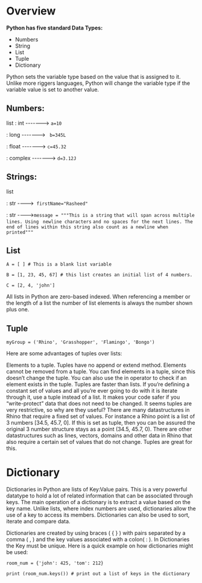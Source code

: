 # Overview
**Python has five standard Data Types:**

- Numbers
- String
- List
- Tuple
- Dictionary

Python sets the variable type based on the value that is assigned to it. Unlike more riggers languages, Python will change the variable type if the variable value is set to another value.

## Numbers:

list
: int  ------->  `a=10`

: long   -------> ` b=345L`

: float -------> `c=45.32`

: complex  -------> `d=3.12J`


## Strings:

list

: str ---->`  firstName="Rasheed" ` 

: str ---->` message = """This is a string ` `that will span across multiple lines. Using ` `newline characters`
`and no spaces for the next lines. The end of lines within this string also count as a newline when printed""" `

## List

`A = [ ] # This is a blank list variable`

`B = [1, 23, 45, 67] # this list creates an initial list of 4 numbers.`

`C = [2, 4, 'john'] `

All lists in Python are zero-based indexed. When referencing a member or the length of a list the number of list elements is always the number shown plus one.

## Tuple

`myGroup = ('Rhino', 'Grasshopper', 'Flamingo', 'Bongo')`

Here are some advantages of tuples over lists:

Elements to a tuple. Tuples have no append or extend method.
Elements cannot be removed from a tuple.
You can find elements in a tuple, since this doesn’t change the tuple.
You can also use the in operator to check if an element exists in the tuple.
Tuples are faster than lists. If you’re defining a constant set of values and all you’re ever going to do with it is iterate through it, use a tuple instead of a list.
It makes your code safer if you “write-protect” data that does not need to be changed.
It seems tuples are very restrictive, so why are they useful? There are many datastructures in Rhino that require a fixed set of values. For instance a Rhino point is a list of 3 numbers [34.5, 45.7, 0]. If this is set as tuple, then you can be assured the original 3 number structure stays as a point (34.5, 45.7, 0). There are other datastructures such as lines, vectors, domains and other data in Rhino that also require a certain set of values that do not change. Tuples are great for this.

# Dictionary
Dictionaries in Python are lists of Key:Value pairs. This is a very powerful datatype to hold a lot of related information that can be associated through keys. The main operation of a dictionary is to extract a value based on the key name. Unlike lists, where index numbers are used, dictionaries allow the use of a key to access its members. Dictionaries can also be used to sort, iterate and compare data.

Dictionaries are created by using braces ( { } ) with pairs separated by a comma ( , ) and the key values associated with a colon( : ). In Dictionaries the Key must be unique. Here is a quick example on how dictionaries might be used:

`room_num = {'john': 425, 'tom': 212}`


`print (room_num.keys()) # print out a list of keys in the dictionary`
